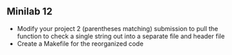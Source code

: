 ## Minilab 12

* Modify your project 2 (parentheses matching) submission
  to pull the function to check a single string out into
  a separate file and header file
* Create a Makefile for the reorganized code
